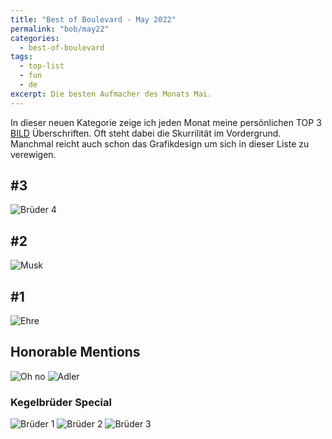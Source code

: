 ```yaml
---
title: "Best of Boulevard - May 2022"
permalink: "bob/may22"
categories:
  - best-of-boulevard
tags:
  - top-list
  - fun
  - de
excerpt: Die besten Aufmacher des Monats Mai.
---
```


In dieser neuen Kategorie zeige ich jeden Monat meine persönlichen TOP 3 [BILD](https://www.bild.de/) Überschriften.
Oft steht dabei die Skurrilität im Vordergrund.
Manchmal reicht auch schon das Grafikdesign um sich in dieser Liste zu verewigen.


## #3
![Brüder 4](../assets/images/bob/05-2022/kegelbrothers_4.jpg)


## #2
![Musk](../assets/images/bob/05-2022/musk.jpg)


## #1
![Ehre](../assets/images/bob/05-2022/ehre.jpg)


## Honorable Mentions
![Oh no](../assets/images/bob/05-2022/bibi.jpg)
![Adler](../assets/images/bob/05-2022/atilla.jpg)


### Kegelbrüder Special
![Brüder 1](../assets/images/bob/05-2022/kegelbrothers_1.jpg)
![Brüder 2](../assets/images/bob/05-2022/kegelbrothers_2.jpg)
![Brüder 3](../assets/images/bob/05-2022/kegelbrothers_3.jpg)

